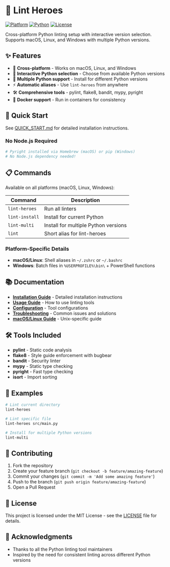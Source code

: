 # 🐍 Lint Heroes

[![Platform](https://img.shields.io/badge/platform-macOS%20%7C%20Linux%20%7C%20Windows-blue)](https://github.com/dkfancska/lint-heroes)
[![Python](https://img.shields.io/badge/python-3.9%2B-green)](https://python.org)
[![License](https://img.shields.io/badge/license-MIT-green)](LICENSE)

Cross-platform Python linting setup with interactive version selection. Supports macOS, Linux, and Windows with multiple Python versions.

## ✨ Features

- 🚀 **Cross-platform** - Works on macOS, Linux, and Windows
- 🐍 **Interactive Python selection** - Choose from available Python versions
- 🔄 **Multiple Python support** - Install for different Python versions
- ⚡ **Automatic aliases** - Use `lint-heroes` from anywhere
- 🛠️ **Comprehensive tools** - pylint, flake8, bandit, mypy, pyright
- 🐳 **Docker support** - Run in containers for consistency

## 🚀 Quick Start

See [QUICK_START.md](QUICK_START.md) for detailed installation instructions.

### No Node.js Required
```bash
# Pyright installed via Homebrew (macOS) or pip (Windows)
# No Node.js dependency needed!
```

## 📋 Commands

Available on all platforms (macOS, Linux, Windows):

| Command | Description |
|---------|-------------|
| `lint-heroes` | Run all linters |
| `lint-install` | Install for current Python |
| `lint-multi` | Install for multiple Python versions |
| `lint` | Short alias for lint-heroes |

### Platform-Specific Details

- **macOS/Linux**: Shell aliases in `~/.zshrc` or `~/.bashrc`
- **Windows**: Batch files in `%USERPROFILE%\bin\` + PowerShell functions

## 📚 Documentation

- **[Installation Guide](docs/installation/README.md)** - Detailed installation instructions
- **[Usage Guide](docs/usage/README.md)** - How to use linting tools
- **[Configuration](docs/configuration/README.md)** - Tool configurations
- **[Troubleshooting](docs/troubleshooting/README.md)** - Common issues and solutions
- **[macOS/Linux Guide](macos/README.md)** - Unix-specific guide

## 🛠️ Tools Included

- **pylint** - Static code analysis
- **flake8** - Style guide enforcement with bugbear
- **bandit** - Security linter
- **mypy** - Static type checking
- **pyright** - Fast type checking
- **isort** - Import sorting

## 📖 Examples

```bash
# Lint current directory
lint-heroes

# Lint specific file
lint-heroes src/main.py

# Install for multiple Python versions
lint-multi
```

## 🤝 Contributing

1. Fork the repository
2. Create your feature branch (`git checkout -b feature/amazing-feature`)
3. Commit your changes (`git commit -m 'Add some amazing feature'`)
4. Push to the branch (`git push origin feature/amazing-feature`)
5. Open a Pull Request

## 📄 License

This project is licensed under the MIT License - see the [LICENSE](LICENSE) file for details.

## 🙏 Acknowledgments

- Thanks to all the Python linting tool maintainers
- Inspired by the need for consistent linting across different Python versions